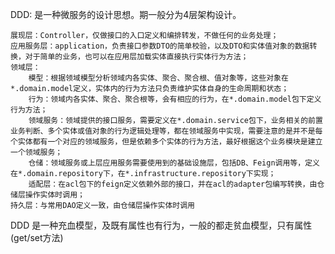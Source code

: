 DDD: 是一种微服务的设计思想。期一般分为4层架构设计。

    展现层：Controller，仅做接口的入口定义和编排转发，不做任何的业务处理；
    应用服务层：application，负责接口参数DTO的简单校验，以及DTO和实体值对象的数据转换，对于简单的业务，也可以在应用层加载实体直接执行实体行为方法；
    领域层：
        模型：根据领域模型分析领域内各实体、聚合、聚合根、值对象等，这些对象在*.domain.model定义，实体内的行为方法只负责维护实体自身的生命周期和状态；
        行为：领域内各实体、聚合、聚合根等，会有相应的行为，在*.domain.model包下定义行为方法；
        领域服务：领域提供的接口服务，需要定义在*.domain.service包下，业务相关的前置业务判断、多个实体或值对象的行为逻辑处理等，都在领域服务中实现，需要注意的是并不是每个实体都有一个对应的领域服务，但是依赖多个实体的行为方法，最好根据这个业务模块是建立一个领域服务；
        仓储：领域服务或上层应用服务需要使用到的基础设施层，包括DB、Feign调用等，定义在*.domain.repository下，在*.infrastructure.repository下实现；
        适配层：在acl包下的feign定义依赖外部的接口，并在acl的adapter包编写转换，由仓储层操作实体时调用；
    持久层：与常用DAO定义一致，由仓储层操作实体时调用

DDD 是一种充血模型，及既有属性也有行为，一般的都走贫血模型，只有属性(get/set方法)



​    